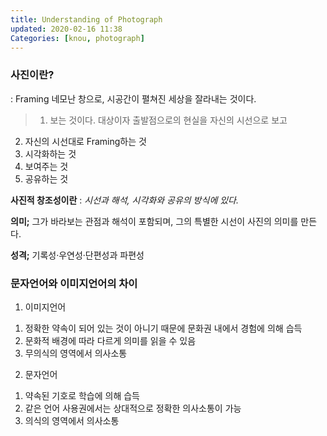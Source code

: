 ```yaml
---
title: Understanding of Photograph
updated: 2020-02-16 11:38
Categories: [knou, photograph]
---
```

### 사진이란?
: Framing
네모난 창으로, 시공간이 펼쳐진 세상을 잘라내는 것이다.

> 1. 보는 것이다.
대상이자 출발점으로의 현실을 자신의 시선으로 보고
2. 자신의 시선대로 Framing하는 것
3. 시각화하는 것
4. 보여주는 것
5. 공유하는 것

**사진적 창조성이란** : _시선과 해석, 시각화와 공유의 방식에 있다._

**의미;**
그가 바라보는 관점과 해석이 포함되며, 그의 특별한 시선이 사진의 의미를 만든다.

**성격;**
기록성·우연성·단편성과 파편성

<div class="divider"></div>

### 문자언어와 이미지언어의 차이

1) 이미지언어 
1. 정확한 약속이 되어 있는 것이 아니기 때문에 문화권 내에서 경험에 의해 습득
2. 문화적 배경에 따라 다르게 의미를 읽을 수 있음
3. 무의식의 영역에서 의사소통

2) 문자언어
1. 약속된 기호로 학습에 의해 습득
2. 같은 언어 사용권에서는 상대적으로 정확한 의사소통이 가능
3. 의식의 영역에서 의사소통
